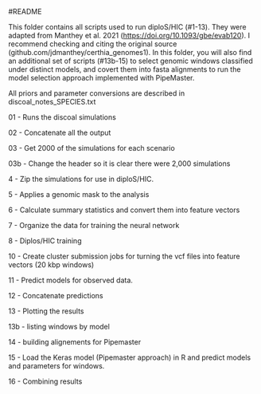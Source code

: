 #README

This folder contains all scripts used to run diploS/HIC (#1-13). They were adapted from Manthey et al. 2021 (https://doi.org/10.1093/gbe/evab120). I recommend checking and citing the original source (github.com/jdmanthey/certhia_genomes1).
In this folder, you will also find an additional set of scripts (#13b-15) to select genomic windows classified under distinct models, and covert them into fasta alignments to run the model selection approach implemented with PipeMaster.

All priors and parameter conversions are described in discoal_notes_SPECIES.txt

01 - Runs the discoal simulations

02 - Concatenate all the output 

03 - Get 2000 of the simulations for each scenario

03b - Change the header so it is clear there were 2,000 simulations 

4 - Zip the simulations for use in diploS/HIC.

5 - Applies a genomic mask to the analysis

6 - Calculate summary statistics and convert them into feature vectors

7 - Organize the data for training the neural network

8 - Diplos/HIC training

10 - Create cluster submission jobs for turning the vcf files into feature vectors (20 kbp windows)

11 - Predict models for observed data.

12 - Concatenate predictions

13 - Plotting the results

13b - listing windows by model

14 - building alignements for Pipemaster

15 - Load the Keras model (Pipemaster approach) in R and predict models and parameters for windows.

16 - Combining results
